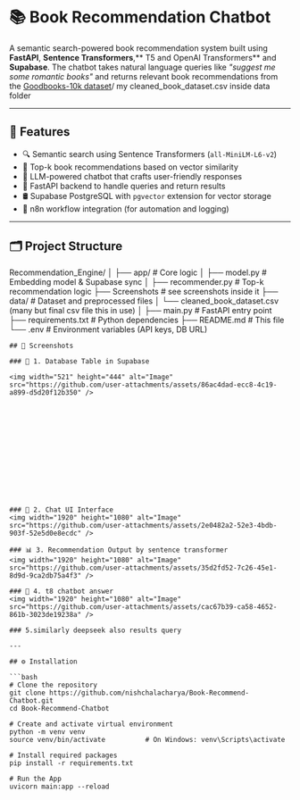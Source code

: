# 📚 Book Recommendation Chatbot

A semantic search-powered book recommendation system built using **FastAPI**, **Sentence Transformers**,** T5 and OpenAI Transformers** and **Supabase**. The chatbot takes natural language queries like _"suggest me some romantic books"_ and returns relevant book recommendations from the [Goodbooks-10k dataset](https://github.com/zygmuntz/goodbooks-10k)/ my cleaned_book_dataset.csv inside data folder

---

## 🚀 Features

- 🔍 Semantic search using Sentence Transformers (`all-MiniLM-L6-v2`)
- 🧠 Top-k book recommendations based on vector similarity
- 🤖 LLM-powered chatbot that crafts user-friendly responses
- 📡 FastAPI backend to handle queries and return results
- 🛢️ Supabase PostgreSQL with `pgvector` extension for vector storage
- 🔄 n8n workflow integration (for automation and logging)

---

## 🗂️ Project Structure

Recommendation_Engine/
│
├── app/ # Core logic
│ ├── model.py # Embedding model & Supabase sync
│ ├── recommender.py # Top-k recommendation logic
├── Screenshots   # see screenshots inside it 
├── data/ # Dataset and preprocessed files
│ └── cleaned_book_dataset.csv (many but final csv file this in use)
│
├── main.py # FastAPI entry point
├── requirements.txt # Python dependencies
├── README.md # This file
└── .env # Environment variables (API keys, DB URL)


```
## 📱 Screenshots

### 🧾 1. Database Table in Supabase

<img width="521" height="444" alt="Image" src="https://github.com/user-attachments/assets/86ac4dad-ecc8-4c19-a899-d5d20f12b350" />














### 💬 2. Chat UI Interface
<img width="1920" height="1080" alt="Image" src="https://github.com/user-attachments/assets/2e0482a2-52e3-4bdb-903f-52e5d0e8ecdc" />

### 📊 3. Recommendation Output by sentence transformer
<img width="1920" height="1080" alt="Image" src="https://github.com/user-attachments/assets/35d2fd52-7c26-45e1-8d9d-9ca2db75a4f3" />

### 🔄 4. t8 chatbot answer
<img width="1920" height="1080" alt="Image" src="https://github.com/user-attachments/assets/cac67b39-ca58-4652-861b-3023de19238a" />

### 5.similarly deepseek also results query

---

## ⚙️ Installation

```bash
# Clone the repository
git clone https://github.com/nishchalacharya/Book-Recommend-Chatbot.git
cd Book-Recommend-Chatbot

# Create and activate virtual environment
python -m venv venv
source venv/bin/activate          # On Windows: venv\Scripts\activate

# Install required packages
pip install -r requirements.txt

# Run the App
uvicorn main:app --reload



